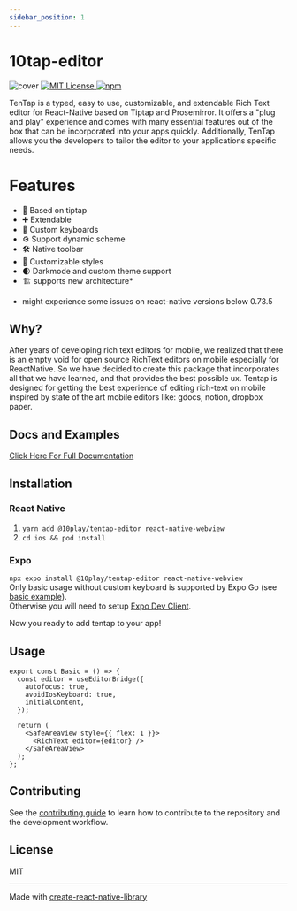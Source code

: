 ```yaml
---
sidebar_position: 1
---
```


# 10tap-editor

<img src="/10tap-editor/img/cover.webp" alt="cover" />

<a href="https://github.com/10play/10tap-editor/blob/main/LICENSE">
  <img src="https://img.shields.io/badge/License-MIT-blue.svg" alt="MIT License"/>
</a>
  <a href="https://www.npmjs.com/package/@10play/tentap-editor">
  <img src="https://img.shields.io/npm/v/@10play/tentap-editor.svg" alt="npm"/>
</a>

TenTap is a typed, easy to use, customizable, and extendable Rich Text editor for React-Native based on Tiptap and Prosemirror. It offers a "plug and play" experience and comes with many essential features out of the box that can be incorporated into your apps quickly. Additionally, TenTap allows you the developers to tailor the editor to your applications specific needs.

# Features

- 💁 Based on tiptap
- ➕ Extendable
- 🎹 Custom keyboards
- ⚙️ Support dynamic scheme
- 🛠️ Native toolbar
- 💅 Customizable styles
- 🌒 Darkmode and custom theme support
- 🏗️ supports new architecture\*

* might experience some issues on react-native versions below 0.73.5

## Why?

After years of developing rich text editors for mobile, we realized that there is an empty void for open source RichText editors on mobile especially for ReactNative. So we have decided to create this package that incorporates all that we have learned, and that provides the best possible ux. Tentap is designed for getting the best experience of editing rich-text on mobile inspired by state of the art mobile editors like: gdocs, notion, dropbox paper.

## Docs and Examples

[Click Here For Full Documentation](https://10play.github.io/10tap-editor/docs/intro.html)

## Installation

### React Native

1. `yarn add @10play/tentap-editor react-native-webview`
2. `cd ios && pod install`

### Expo

`npx expo install @10play/tentap-editor react-native-webview`  
Only basic usage without custom keyboard is supported by Expo Go (see [basic example](./examples/basic.md)).  
Otherwise you will need to setup [Expo Dev Client](https://docs.expo.dev/develop/development-builds/introduction/).

Now you ready to add tentap to your app!

## Usage

```tsx
export const Basic = () => {
  const editor = useEditorBridge({
    autofocus: true,
    avoidIosKeyboard: true,
    initialContent,
  });

  return (
    <SafeAreaView style={{ flex: 1 }}>
      <RichText editor={editor} />
    </SafeAreaView>
  );
};
```

## Contributing

See the [contributing guide](https://github.com/10play/10tap-editor/blob/main/CONTRIBUTING.md) to learn how to contribute to the repository and the development workflow.

## License

MIT

---

Made with [create-react-native-library](https://github.com/callstack/react-native-builder-bob)
